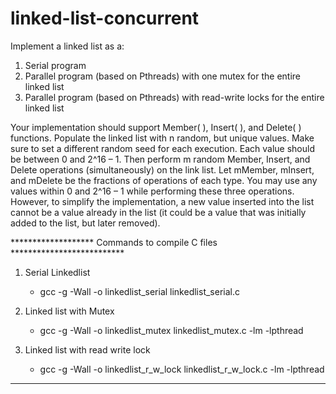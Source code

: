 # linked-list-concurrent
Implement a linked list as a:
1. Serial program
2. Parallel program (based on Pthreads) with one mutex for the entire linked list
3. Parallel program (based on Pthreads) with read-write locks for the entire linked list

Your implementation should support Member( ), Insert( ), and Delete( ) functions. Populate the linked list with n random, but unique values. Make sure to set a different random seed for each execution. Each value should be between 0 and 2^16 – 1. Then perform m random Member, Insert, and Delete operations (simultaneously) on the link list. Let mMember, mInsert, and mDelete be the fractions of operations of each type. You may use any values within 0 and 2^16 – 1 while performing these three operations. However, to simplify the implementation, a new value inserted into the list cannot be a value already in the list (it could be a value that was initially added to the list, but later removed).

******************* Commands to compile C files **************************
1. Serial Linkedlist
	- gcc -g -Wall -o linkedlist_serial linkedlist_serial.c

2. Linked list with Mutex
	- gcc -g -Wall -o linkedlist_mutex linkedlist_mutex.c -lm -lpthread

3. Linked list with read write lock
	- gcc -g -Wall -o linkedlist_r_w_lock linkedlist_r_w_lock.c -lm -lpthread

***************************************************************************
